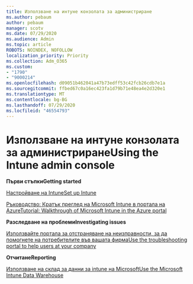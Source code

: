 ```yaml
---
title: Използване на интуне конзолата за администриране
ms.author: pebaum
author: pebaum
manager: scotv
ms.date: 07/29/2020
ms.audience: Admin
ms.topic: article
ROBOTS: NOINDEX, NOFOLLOW
localization_priority: Priority
ms.collection: Adm_O365
ms.custom:
- "1790"
- "9000214"
ms.openlocfilehash: d09051b462041a47b73edff53c42fcb26cdb7e1a
ms.sourcegitcommit: ffbed67c0a16ec423fa1d79b71e48ea4e2d320e1
ms.translationtype: MT
ms.contentlocale: bg-BG
ms.lasthandoff: 07/29/2020
ms.locfileid: "46554793"
---
```

# <a name="using-the-intune-admin-console"></a><span data-ttu-id="66861-102">Използване на интуне конзолата за администриране</span><span class="sxs-lookup"><span data-stu-id="66861-102">Using the Intune admin console</span></span>

<span data-ttu-id="66861-103">**Първи стъпки**</span><span class="sxs-lookup"><span data-stu-id="66861-103">**Getting started**</span></span>

[<span data-ttu-id="66861-104">Настройване на Intune</span><span class="sxs-lookup"><span data-stu-id="66861-104">Set up Intune</span></span>](https://docs.microsoft.com/intune/setup-steps)

[<span data-ttu-id="66861-105">Ръководство: Кратък преглед на Microsoft Intune в портала на Azure</span><span class="sxs-lookup"><span data-stu-id="66861-105">Tutorial: Walkthrough of Microsoft Intune in the Azure portal</span></span>](https://docs.microsoft.com/intune/tutorial-walkthrough-intune-portal)

<span data-ttu-id="66861-106">**Разследване на проблеми**</span><span class="sxs-lookup"><span data-stu-id="66861-106">**Investigating issues**</span></span>

[<span data-ttu-id="66861-107">Използвайте портала за отстраняване на неизправности, за да помогнете на потребителите във вашата фирма</span><span class="sxs-lookup"><span data-stu-id="66861-107">Use the troubleshooting portal to help users at your company</span></span>](https://docs.microsoft.com/intune/help-desk-operators)

<span data-ttu-id="66861-108">**Отчитане**</span><span class="sxs-lookup"><span data-stu-id="66861-108">**Reporting**</span></span>

[<span data-ttu-id="66861-109">Използване на склад за данни за intune на Microsoft</span><span class="sxs-lookup"><span data-stu-id="66861-109">Use the Microsoft Intune Data Warehouse</span></span>](https://docs.microsoft.com/intune/reports-nav-create-intune-reports)